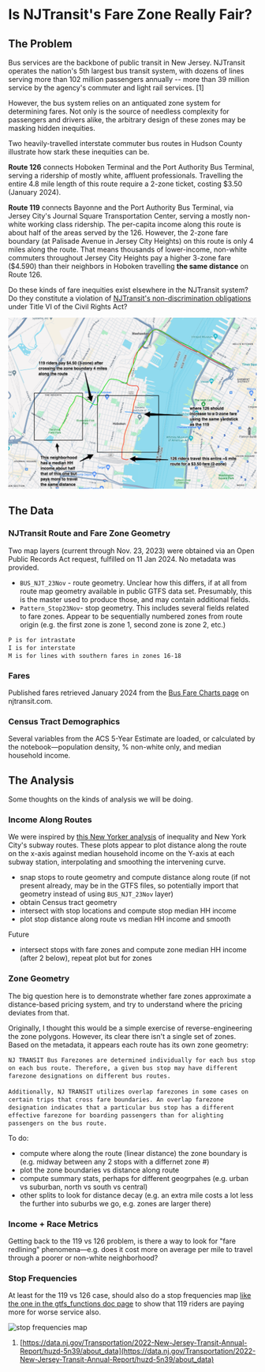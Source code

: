 # Is NJTransit's Fare Zone Really Fair?

## The Problem

Bus services are the backbone of public transit in New Jersey. NJTransit operates the nation's 5th largest bus transit system, with dozens of lines serving more than 102 million passengers annually -- more than 39 million service by the agency's commuter and light rail services. [1]

However, the bus system relies on an antiquated zone system for determining fares. Not only is the source of needless complexity for passengers and drivers alike, the arbitrary design of these zones may be masking hidden inequities.

Two heavily-travelled interstate commuter bus routes in Hudson County illustrate how stark these inequities can be.

**Route 126** connects Hoboken Terminal and the Port Authority Bus Terminal, serving a ridership of mostly white, affluent professionals. Travelling the entire 4.8 mile length of this route require a 2-zone ticket, costing $3.50 (January 2024).

**Route 119** connects Bayonne and the Port Authority Bus Terminal, via Jersey City's Journal Square Transportation Center, serving a mostly non-white working class ridership. The per-capita income along this route is about half of the areas served by the 126. However, the 2-zone fare boundary (at Palisade Avenue in Jersey City Heights) on this route is only 4 miles along the route. That means thousands of lower-income, non-white commuters throughout Jersey City Heights pay a higher 3-zone fare ($4.590) than their neighbors in Hoboken travelling **the same distance** on Route 126.

Do these kinds of fare inequities exist elsewhere in the NJTransit system? Do they constitute a violation of [NJTransit's non-discrimination obligations](https://www.njtransit.com/about-us/civil-rights-diversity/title-vi-civil-right-act-1964-amended) under Title VI of the Civil Rights Act?

![map](./doc/map.png)


## The Data

### NJTransit Route and Fare Zone Geometry

Two map layers (current through Nov. 23, 2023) were obtained via an Open Public Records Act request, fulfilled on 11 Jan 2024. No metadata was provided.

- `BUS_NJT_23Nov` - route geometry. Unclear how this differs, if at all from route map geometry available in public GTFS data set. Presumably, this is the master used to produce those, and may contain additional fields.
- `Pattern_Stop23Nov`- stop geometry. This includes several fields related to fare zones. Appear to be sequentially numbered zones from route origin (e.g. the first zone is zone 1, second zone is zone 2, etc.)

```
P is for intrastate
I is for interstate
M is for lines with southern fares in zones 16-18
```


### Fares

Published fares retrieved January 2024 from the [Bus Fare Charts page](https://www.njtransit.com/bus-fare-charts) on njtransit.com.

### Census Tract Demographics

Several variables from the ACS 5-Year Estimate are loaded, or calculated by the notebook—population density, % non-white only, and median household income.


## The Analysis

Some thoughts on the kinds of analysis we will be doing.

### Income Along Routes ### 

We were inspired by [this New Yorker analysis](https://projects.newyorker.com/story/subway/) of inequality and New York City's subway routes. These plots appear to plot distance along the route on the x-axis against median household income on the Y-axis at each subway station, interpolating and smoothing the intervening curve.

- snap stops to route geometry and compute distance along route (if not present already, may be in the GTFS files, so potentially import that geometry instead of using `BUS_NJT_23Nov` layer)
- obtain Census tract geometry
- intersect with stop locations and compute stop median HH income
- plot stop distance along route vs median HH income and smooth

Future
- intersect stops with fare zones and compute zone median HH income (after 2 below), repeat plot but for zones


### Zone Geometry ### 

The big question here is to demonstrate whether fare zones approximate a distance-based pricing system, and try to understand where the pricing deviates from that.

Originally, I thought this would be a simple exercise of reverse-engineering the zone polygons. However, its clear there isn't a single set of zones. Based on the metadata, it appears each route has its own zone geometry:

    NJ TRANSIT Bus Farezones are determined individually for each bus stop on each bus route. Therefore, a given bus stop may have different farezone designations on different bus routes. 
        
    Additionally, NJ TRANSIT utilizes overlap farezones in some cases on certain trips that cross fare boundaries. An overlap farezone designation indicates that a particular bus stop has a different effective farezone for boarding passengers than for alighting passengers on the bus route. 

To do:

  - compute where along the route (linear distance) the zone boundary is (e.g. midway between any 2 stops with a differnet zone #)
  - plot the zone boundaries vs distance along route
  - compute summary stats, perhaps for different geogrpahes (e.g. urban vs suburban, north vs south vs central)
  - other splits to look for distance decay (e.g. an extra mile costs a lot less the further into suburbs we go, e.g. zones are larger there)



### Income + Race Metrics ###

Getting back to the 119 vs 126 problem, is there a way to look for "fare redlining" phenomena—e.g. does it cost more on average per mile to travel through a poorer or non-white neighborhood?

### Stop Frequencies

At least for the 119 vs 126 case, should also do a stop frequencies map [like the one in the gtfs_functions doc page](https://github.com/Bondify/gtfs_functions#stop-frequencies) to show that 119 riders are paying more for worse service also.

![stop frequencies map](https://github.com/Bondify/gtfs_functions/raw/master/images/map_stop_freq.jpg)


1. [https://data.nj.gov/Transportation/2022-New-Jersey-Transit-Annual-Report/huzd-5n39/about_data](https://data.nj.gov/Transportation/2022-New-Jersey-Transit-Annual-Report/huzd-5n39/about_data)